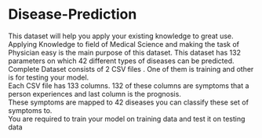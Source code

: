 # Disease-Prediction
This dataset will help you apply your existing knowledge to great use. 
Applying Knowledge to field of Medical Science and making the task of Physician easy is the main purpose of this dataset. 
This dataset has 132 parameters on which 42 different types of diseases can be predicted. 
Complete Dataset consists of 2 CSV files .
One of them is training and other is for testing your model.  
Each CSV file has 133 columns. 132 of these columns are symptoms that a person experiences and last column is the prognosis.  
These symptoms are mapped to 42 diseases you can classify these set of symptoms to.  
You are required to train your model on training data and test it on testing data
